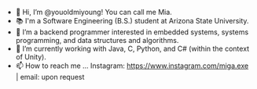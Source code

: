 - 👋 Hi, I’m @youoldmiyoung! You can call me Mia. 
- 📚 I'm a Software Engineering (B.S.) student at Arizona State University.
- 👀 I’m a backend programmer interested in embedded systems, systems programming, and data structures and algorithms.
- 🌱 I’m currently working with Java, C, Python, and C# (within the context of Unity).
- 📫 How to reach me ... Instagram: https://www.instagram.com/miga.exe | email: upon request

<!---
youoldmiyoung/youoldmiyoung is a ✨ special ✨ repository because its `README.md` (this file) appears on your GitHub profile.
You can click the Preview link to take a look at your changes.
--->
